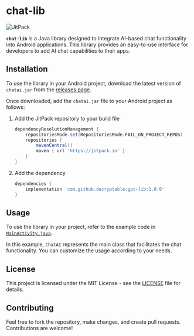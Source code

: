 # chat-lib

![JitPack](https://img.shields.io/jitpack/version/com.github.decryptable/gpt-lib?style=for-the-badge&label=com.github.decryptable%3Agpt-lib&link=https%3A%2F%2Fjitpack.io%2F%23decryptable%2Fgpt-lib%2F1.0.0)


**`chat-lib`** is a Java library designed to integrate AI-based chat functionality into Android
applications. This library provides an easy-to-use interface for developers to add AI chat
capabilities to their apps.

## Installation

To use the library in your Android project, download the latest version of `chatai.jar` from
the [releases page](https://github.com/decryptable/AndroidAIChatLib/releases/latest).

Once downloaded, add the `chatai.jar` file to your Android project as follows:

1. Add the JitPack repository to your build file

    ```gradle
    dependencyResolutionManagement {
        repositoriesMode.set(RepositoriesMode.FAIL_ON_PROJECT_REPOS)
        repositories {
            mavenCentral()
            maven { url 'https://jitpack.io' }
        }
    }
    ```

2. Add the dependency

    ```gradle
    dependencies {
        implementation 'com.github.decryptable:gpt-lib:1.0.0'
    }
    ```
   
## Usage

To use the library in your project, refer to the example code
in [`MainActivity.java`](app/src/main/java/com/decryptable/chatai/MainActivity.java).

In this example, `ChatAI` represents the main class that facilitates the chat functionality. You can
customize the usage according to your needs.

## License

This project is licensed under the MIT License - see the [LICENSE](LICENSE) file for details.

## Contributing

Feel free to fork the repository, make changes, and create pull requests. Contributions are welcome!
